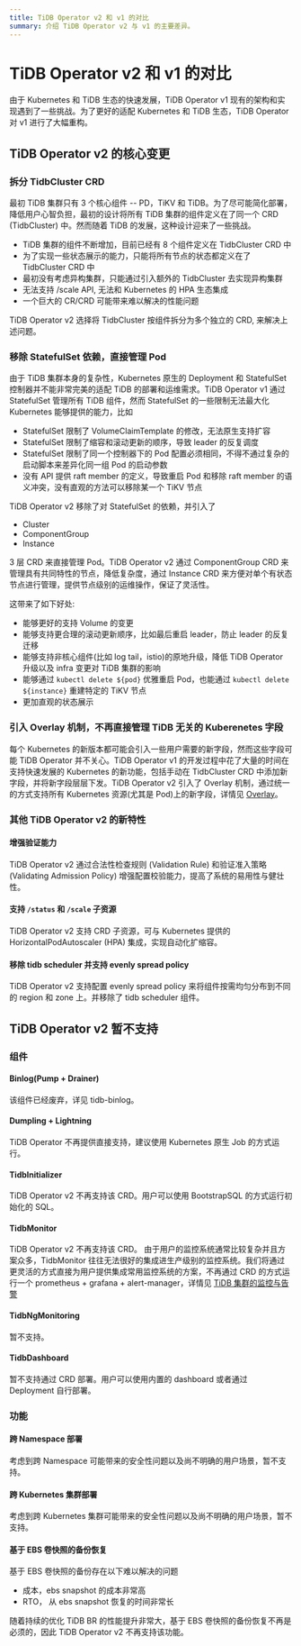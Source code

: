 ```yaml
---
title: TiDB Operator v2 和 v1 的对比
summary: 介绍 TiDB Operator v2 与 v1 的主要差异。
---
```


# TiDB Operator v2 和 v1 的对比

由于 Kubernetes 和 TiDB 生态的快速发展，TiDB Operator v1 现有的架构和实现遇到了一些挑战。为了更好的适配 Kubernetes 和 TiDB 生态，TiDB Operator 对 v1 进行了大幅重构。

## TiDB Operator v2 的核心变更

### 拆分 TidbCluster CRD

最初 TiDB 集群只有 3 个核心组件 -- PD，TiKV 和 TiDB。为了尽可能简化部署，降低用户心智负担，最初的设计将所有 TiDB 集群的组件定义在了同一个 CRD (TidbCluster) 中。然而随着 TiDB 的发展，这种设计迎来了一些挑战。

- TiDB 集群的组件不断增加，目前已经有 8 个组件定义在 TidbCluster CRD 中
- 为了实现一些状态展示的能力，只能将所有节点的状态都定义在了 TidbCluster CRD 中
- 最初没有考虑异构集群，只能通过引入额外的 TidbCluster 去实现异构集群
- 无法支持 /scale API, 无法和 Kubernetes 的 HPA 生态集成
- 一个巨大的 CR/CRD 可能带来难以解决的性能问题

TiDB Operator v2 选择将 TidbCluster 按组件拆分为多个独立的 CRD, 来解决上述问题。

### 移除 StatefulSet 依赖，直接管理 Pod

由于 TiDB 集群本身的复杂性，Kubernetes 原生的 Deployment 和 StatefulSet 控制器并不能非常完美的适配 TiDB 的部署和运维需求。TiDB Operator v1 通过 StatefulSet 管理所有 TiDB 组件，然而 StatefulSet 的一些限制无法最大化 Kubernetes 能够提供的能力，比如

- StatefulSet 限制了 VolumeClaimTemplate 的修改，无法原生支持扩容
- StatefulSet 限制了缩容和滚动更新的顺序，导致 leader 的反复调度
- StatefulSet 限制了同一个控制器下的 Pod 配置必须相同，不得不通过复杂的启动脚本来差异化同一组 Pod 的启动参数
- 没有 API 提供 raft member 的定义，导致重启 Pod 和移除 raft member 的语义冲突，没有直观的方法可以移除某一个 TiKV 节点

TiDB Operator v2 移除了对 StatefulSet 的依赖，并引入了

- Cluster
- ComponentGroup
- Instance

3 层 CRD 来直接管理 Pod。TiDB Operator v2 通过 ComponentGroup CRD 来管理具有共同特性的节点，降低复杂度，通过 Instance CRD 来方便对单个有状态节点进行管理，提供节点级别的运维操作，保证了灵活性。

这带来了如下好处:

- 能够更好的支持 Volume 的变更
- 能够支持更合理的滚动更新顺序，比如最后重启 leader，防止 leader 的反复迁移
- 能够支持非核心组件(比如 log tail，istio)的原地升级，降低 TiDB Operator 升级以及 infra 变更对 TiDB 集群的影响
- 能够通过 `kubectl delete ${pod}` 优雅重启 Pod，也能通过 `kubectl delete ${instance}` 重建特定的 TiKV 节点
- 更加直观的状态展示

### 引入 Overlay 机制，不再直接管理 TiDB 无关的 Kuberenetes 字段

每个 Kubernetes 的新版本都可能会引入一些用户需要的新字段，然而这些字段可能 TiDB Operator 并不关心。TiDB Operator v1 的开发过程中花了大量的时间在支持快速发展的 Kubernetes 的新功能，包括手动在 TidbCluster CRD 中添加新字段，并将新字段层层下发。TiDB Operator v2 引入了 Overlay 机制，通过统一的方式支持所有 Kubernetes 资源(尤其是 Pod)上的新字段，详情见 [Overlay](overlay.md)。

### 其他 TiDB Operator v2 的新特性

#### 增强验证能力

TiDB Operator v2 通过合法性检查规则 (Validation Rule) 和验证准入策略 (Validating Admission Policy) 增强配置校验能力，提高了系统的易用性与健壮性。

#### 支持 `/status` 和 `/scale` 子资源

TiDB Operator v2 支持 CRD 子资源，可与 Kubernetes 提供的 HorizontalPodAutoscaler (HPA) 集成，实现自动化扩缩容。

#### 移除 tidb scheduler 并支持 evenly spread policy

TiDB Operator v2 支持配置 evenly spread policy 来将组件按需均匀分布到不同的 region 和 zone 上。并移除了 tidb scheduler 组件。

## TiDB Operator v2 暂不支持

### 组件

#### Binlog(Pump + Drainer)

该组件已经废弃，详见 tidb-binlog。

#### Dumpling + Lightning

TiDB Operator 不再提供直接支持，建议使用 Kubernetes 原生 Job 的方式运行。

#### TidbInitializer

TiDB Operator v2 不再支持该 CRD。用户可以使用 BootstrapSQL 的方式运行初始化的 SQL。

#### TidbMonitor

TiDB Operator v2 不再支持该 CRD。 由于用户的监控系统通常比较复杂并且方案众多，TidbMonitor 往往无法很好的集成进生产级别的监控系统。我们将通过更灵活的方式直接为用户提供集成常用监控系统的方案，不再通过 CRD 的方式运行一个 prometheus + grafana + alert-manager，详情见 [TiDB 集群的监控与告警](monitor-a-tidb-cluster.md)

#### TidbNgMonitoring

暂不支持。

#### TidbDashboard

暂不支持通过 CRD 部署。用户可以使用内置的 dashboard 或者通过 Deployment 自行部署。

### 功能

#### 跨 Namespace 部署

考虑到跨 Namespace 可能带来的安全性问题以及尚不明确的用户场景，暂不支持。

#### 跨 Kubernetes 集群部署

考虑到跨 Kubernetes 集群可能带来的安全性问题以及尚不明确的用户场景，暂不支持。

#### 基于 EBS 卷快照的备份恢复

基于 EBS 卷快照的备份存在以下难以解决的问题
- 成本，ebs snapshot 的成本非常高
- RTO， 从 ebs snapshot 恢复的时间非常长

随着持续的优化 TiDB BR 的性能提升非常大，基于 EBS 卷快照的备份恢复不再是必须的，因此 TiDB Operator v2 不再支持该功能。
